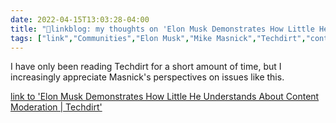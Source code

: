 ```yaml
---
date: 2022-04-15T13:03:28-04:00
title: "🔗linkblog: my thoughts on 'Elon Musk Demonstrates How Little He Understands About Content Moderation | Techdirt'"
tags: ["link","Communities","Elon Musk","Mike Masnick","Techdirt","content moderation","free speech"]
---
```

I have only been reading Techdirt for a short amount of time, but I increasingly appreciate Masnick's perspectives on issues like this.
 
[link to 'Elon Musk Demonstrates How Little He Understands About Content Moderation | Techdirt'](https://www.techdirt.com/2022/04/15/elon-musk-demonstrates-how-little-he-understands-about-content-moderation/)

